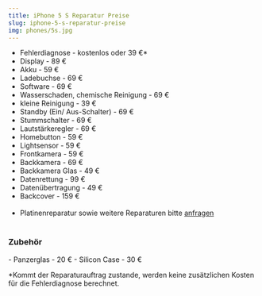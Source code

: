 ```yaml
---
title: iPhone 5 S Reparatur Preise
slug: iphone-5-s-reparatur-preise
img: phones/5s.jpg
---
```


- Fehlerdiagnose - kostenlos oder 39 €*
- Display - 89 €
- Akku - 59 €
- Ladebuchse - 69 €
- Software - 69 €
- Wasserschaden, chemische Reinigung - 69 €
- kleine Reinigung - 39 €
- Standby (Ein/ Aus-Schalter) - 69 €
- Stummschalter - 69 €
- Lautstärkeregler - 69 €
- Homebutton - 59 €
- Lightsensor - 59 €
- Frontkamera - 59 €
- Backkamera - 69 €
- Backkamera Glas - 49 €
- Datenrettung - 99 €
- Datenübertragung - 49 €
- Backcover - 159 €<br><br>
- Platinenreparatur sowie weitere Reparaturen bitte <a href="/kontakt">anfragen</a>
<br></br>
<h3>Zubehör</h3>
- Panzerglas - 20 €
- Silicon Case - 30 €

*Kommt der Reparaturauftrag zustande, werden keine zusätzlichen Kosten für die Fehlerdiagnose berechnet.
